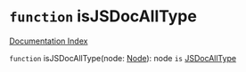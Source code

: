 # `function` isJSDocAllType

[Documentation Index](../README.md)

`function` isJSDocAllType(node: [Node](../private.interface.Node/README.md)): node `is` [JSDocAllType](../private.interface.JSDocAllType/README.md)